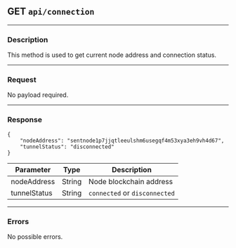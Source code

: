 ## GET `api/connection`

---

### Description

This method is used to get current node address and connection status.

---

### Request

No payload required.

---

### Response

```
{
    "nodeAddress": "sentnode1p7jjqtleeulshm6usegqf4m53xya3eh9vh4d67",
    "tunnelStatus": "disconnected"
}
```

| Parameter    | Type        | Description                                    |
|--------------|-------------|------------------------------------------------|
| nodeAddress  | String      | Node blockchain address                        |
| tunnelStatus | String      | `connected` or `disconnected`                  |

---

### Errors

No possible errors.
